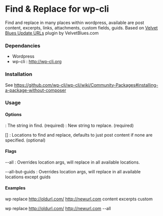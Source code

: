 # Find & Replace for wp-cli
Find and replace in many places within wordpress, available are post content, excerpts, links, attachments, custom fields, guids.
Based on [Velvet Blues Update URLs](https://wordpress.org/plugins/velvet-blues-update-urls/) plugin by VelvetBlues.com

### Dependancies
* Wordpress
* wp-cli : http://wp-cli.org

### Installation
See https://github.com/wp-cli/wp-cli/wiki/Community-Packages#installing-a-package-without-composer 

### Usage

#### Options

<find>
: The string in find. (required)

<replace>
: New string to replace. (required)

[<location>]
: Locations to find and replace, defaults to just post content if none are specified. (optional)

#### Flags
--all 
: Overrides location args, will replace in all available locations.

--all-but-guids
: Overrides location args, will replace in all available locations except guids

#### Examples

wp replace http://oldurl.com/ http://newurl.com content excerpts custom

wp replace http://oldurl.com/ http://newurl.com --all